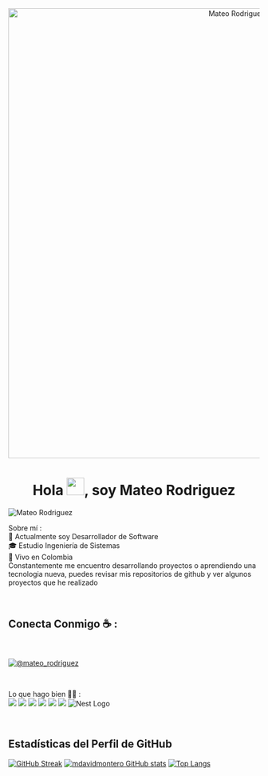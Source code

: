 <div align="center" width="50">
    <img alt="Mateo Rodriguez" src="https://firebasestorage.googleapis.com/v0/b/bienes-raices-c6130.appspot.com/o/propiedades%2Fbanner%20github.png?alt=media&token=ed4bc81a-a7f1-442d-9208-6add06b0db8e" width="900"/>
</div>
<h1 align="center">Hola <img src="https://media.giphy.com/media/hvRJCLFzcasrR4ia7z/giphy.gif" width="35">, soy Mateo Rodriguez</h1>
 
 
 <img src="https://komarev.com/ghpvc/?username=MateoRodriguez" alt="Mateo Rodriguez" />

Sobre mí :
<br/>
🏢 Actualmente soy  Desarrollador de Software  
🎓 Estudio Ingeniería de Sistemas 
<br/>
🏡 Vivo en Colombia
<br/>
Constantemente me encuentro desarrollando proyectos o aprendiendo una tecnologia nueva,
puedes revisar mis repositorios de github y ver algunos proyectos que he realizado

<br>

## Conecta Conmigo ☕ :

<br>

[![@mateo_rodriguez](https://img.icons8.com/fluency/48/000000/linkedin.png "@mateo_rodriguez")](https://www.linkedin.com/in/rodriguez-montero-mateo-david-09051427b/) 

<br>

Lo que hago bien 🧑‍💻 :
<br>
<img src="https://img.icons8.com/color/48/000000/react-native.png"/> <img src="https://img.icons8.com/color/48/000000/typescript.png"/> <img src="https://img.icons8.com/color/48/000000/nodejs.png"/> <img src="https://img.icons8.com/color/48/000000/mongodb.png"/> <img src="https://img.icons8.com/color/48/000000/firebase.png"/>  <img src="https://img.icons8.com/color/48/000000/prisma-orm.png"/> 
<img src="https://nestjs.com/img/logo-small.svg"  alt="Nest Logo" />


<br/>

## Estadísticas del Perfil de GitHub
[![GitHub Streak](https://github-readme-streak-stats.herokuapp.com?user=mdavidmontero&theme=algolia&date_format=M%20j%5B%2C%20Y%5D)](https://git.io/streak-stats) [![mdavidmontero GitHub stats](https://github-readme-stats.vercel.app/api?username=mdavidmontero&theme=algolia)](https://github.com/mdavidmontero/github-readme-stats) [![Top Langs](https://github-readme-stats.vercel.app/api/top-langs/?username=mdavidmontero&theme=algolia)](https://github.com/mdavidmontero/github-readme-stats)
<div align="center">

<br>
